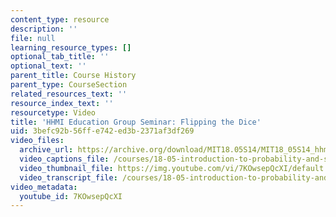 ```yaml
---
content_type: resource
description: ''
file: null
learning_resource_types: []
optional_tab_title: ''
optional_text: ''
parent_title: Course History
parent_type: CourseSection
related_resources_text: ''
resource_index_text: ''
resourcetype: Video
title: 'HHMI Education Group Seminar: Flipping the Dice'
uid: 3befc92b-56ff-e742-ed3b-2371af3df269
video_files:
  archive_url: https://archive.org/download/MIT18.05S14/MIT18_05S14_hhmi_seminar_300k.mp4
  video_captions_file: /courses/18-05-introduction-to-probability-and-statistics-spring-2014/de65d29157f6595bbfb8d48495469e81_7KOwsepQcXI.vtt
  video_thumbnail_file: https://img.youtube.com/vi/7KOwsepQcXI/default.jpg
  video_transcript_file: /courses/18-05-introduction-to-probability-and-statistics-spring-2014/3fd2b40ef2397903ae62579f6b7590b8_7KOwsepQcXI.pdf
video_metadata:
  youtube_id: 7KOwsepQcXI
---
```

